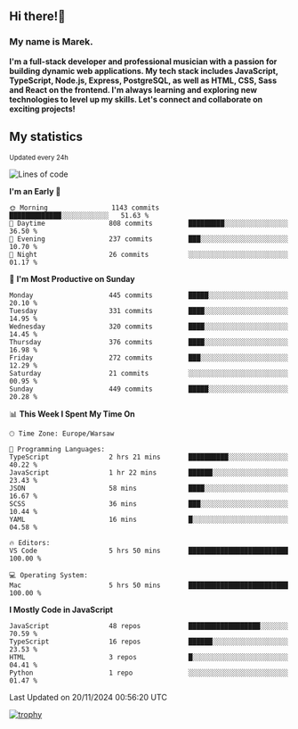 ## Hi there!👋 ##
### My name is Marek. ###

**I'm a full-stack developer and professional musician with a passion for building dynamic web applications. My tech stack includes JavaScript, TypeScript, Node.js, Express, PostgreSQL, as well as HTML, CSS, Sass and React on the frontend. I'm always learning and exploring new technologies to level up my skills. Let's connect and collaborate on exciting projects!**

## My statistics ##
<sub>Updated every 24h</sub>
<!--START_SECTION:waka-->
![Lines of code](https://img.shields.io/badge/From%20Hello%20World%20I%27ve%20Written-43.7%20thousand%20lines%20of%20code-blue)

**I'm an Early 🐤** 

```text
🌞 Morning                1143 commits        █████████████░░░░░░░░░░░░   51.63 % 
🌆 Daytime                808 commits         █████████░░░░░░░░░░░░░░░░   36.50 % 
🌃 Evening                237 commits         ███░░░░░░░░░░░░░░░░░░░░░░   10.70 % 
🌙 Night                  26 commits          ░░░░░░░░░░░░░░░░░░░░░░░░░   01.17 % 
```
📅 **I'm Most Productive on Sunday** 

```text
Monday                   445 commits         █████░░░░░░░░░░░░░░░░░░░░   20.10 % 
Tuesday                  331 commits         ████░░░░░░░░░░░░░░░░░░░░░   14.95 % 
Wednesday                320 commits         ████░░░░░░░░░░░░░░░░░░░░░   14.45 % 
Thursday                 376 commits         ████░░░░░░░░░░░░░░░░░░░░░   16.98 % 
Friday                   272 commits         ███░░░░░░░░░░░░░░░░░░░░░░   12.29 % 
Saturday                 21 commits          ░░░░░░░░░░░░░░░░░░░░░░░░░   00.95 % 
Sunday                   449 commits         █████░░░░░░░░░░░░░░░░░░░░   20.28 % 
```


📊 **This Week I Spent My Time On** 

```text
🕑︎ Time Zone: Europe/Warsaw

💬 Programming Languages: 
TypeScript               2 hrs 21 mins       ██████████░░░░░░░░░░░░░░░   40.22 % 
JavaScript               1 hr 22 mins        ██████░░░░░░░░░░░░░░░░░░░   23.43 % 
JSON                     58 mins             ████░░░░░░░░░░░░░░░░░░░░░   16.67 % 
SCSS                     36 mins             ███░░░░░░░░░░░░░░░░░░░░░░   10.44 % 
YAML                     16 mins             █░░░░░░░░░░░░░░░░░░░░░░░░   04.58 % 

🔥 Editors: 
VS Code                  5 hrs 50 mins       █████████████████████████   100.00 % 

💻 Operating System: 
Mac                      5 hrs 50 mins       █████████████████████████   100.00 % 
```

**I Mostly Code in JavaScript** 

```text
JavaScript               48 repos            ██████████████████░░░░░░░   70.59 % 
TypeScript               16 repos            ██████░░░░░░░░░░░░░░░░░░░   23.53 % 
HTML                     3 repos             █░░░░░░░░░░░░░░░░░░░░░░░░   04.41 % 
Python                   1 repo              ░░░░░░░░░░░░░░░░░░░░░░░░░   01.47 % 
```




 Last Updated on 20/11/2024 00:56:20 UTC
<!--END_SECTION:waka-->
[![trophy](https://github-profile-trophy.vercel.app/?username=ryo-ma&theme=onedark)](https://github.com/ryo-ma/github-profile-trophy)
<!--
**MarekSax/MarekSax** is a ✨ _special_ ✨ repository because its `README.md` (this file) appears on your GitHub profile.

Here are some ideas to get you started:

- 🔭 I’m currently working on ...
- 🌱 I’m currently learning ...
- 👯 I’m looking to collaborate on ...
- 🤔 I’m looking for help with ...
- 💬 Ask me about ...
- 📫 How to reach me: ...
- 😄 Pronouns: ...
- ⚡ Fun fact: ...
-->
